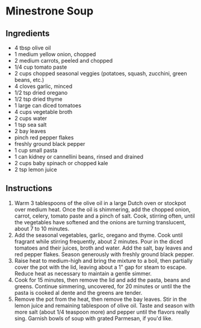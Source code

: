# Minestrone Soup
## Ingredients
* 4 tbsp olive oil
* 1 medium yellow onion, chopped
* 2 medium carrots, peeled and chopped
* 1/4 cup tomato paste
* 2 cups chopped seasonal veggies (potatoes, squash, zucchini, green beans, etc.)
* 4 cloves garlic, minced
* 1/2 tsp dried oregano
* 1/2 tsp dried thyme
* 1 large can diced tomatoes
* 4 cups vegetable broth
* 2 cups water
* 1 tsp sea salt
* 2 bay leaves
* pinch red pepper flakes
* freshly ground black pepper
* 1 cup small pasta
* 1 can kidney or cannellini beans, rinsed and drained
* 2 cups baby spinach or chopped kale
* 2 tsp lemon juice

## Instructions
1. Warm 3 tablespoons of the olive oil in a large Dutch oven or stockpot over medium heat. Once the oil is shimmering, add the chopped onion, carrot, celery, tomato paste and a pinch of salt. Cook, stirring often, until the vegetables have softened and the onions are turning translucent, about 7 to 10 minutes.
2. Add the seasonal vegetables, garlic, oregano and thyme. Cook until fragrant while stirring frequently, about 2 minutes.
Pour in the diced tomatoes and their juices, broth and water. Add the salt, bay leaves and red pepper flakes. Season generously with freshly ground black pepper.
3. Raise heat to medium-high and bring the mixture to a boil, then partially cover the pot with the lid, leaving about a 1" gap for steam to escape. Reduce heat as necessary to maintain a gentle simmer.
4. Cook for 15 minutes, then remove the lid and add the pasta, beans and greens. Continue simmering, uncovered, for 20 minutes or until the the pasta is cooked al dente and the greens are tender.
5. Remove the pot from the heat, then remove the bay leaves. Stir in the lemon juice and remaining tablespoon of olive oil. Taste and season with more salt (about 1/4 teaspoon more) and pepper until the flavors really sing. Garnish bowls of soup with grated Parmesan, if you'd like.
